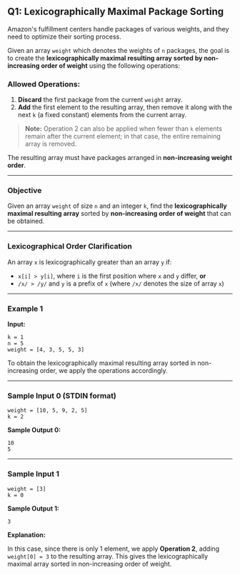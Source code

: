 ## Q1: Lexicographically Maximal Package Sorting

Amazon's fulfillment centers handle packages of various weights, and they need to optimize their sorting process.

Given an array `weight` which denotes the weights of `n` packages, the goal is to create the **lexicographically maximal resulting array sorted by non-increasing order of weight** using the following operations:

### Allowed Operations:

1. **Discard** the first package from the current `weight` array.
2. **Add** the first element to the resulting array, then remove it along with the next `k` (a fixed constant) elements from the current array.

> **Note:** Operation 2 can also be applied when fewer than `k` elements remain after the current element; in that case, the entire remaining array is removed.

The resulting array must have packages arranged in **non-increasing weight order**.

---

### Objective

Given an array `weight` of size `n` and an integer `k`, find the **lexicographically maximal resulting array** sorted by **non-increasing order of weight** that can be obtained.

---

### Lexicographical Order Clarification

An array `x` is lexicographically greater than an array `y` if:

- `x[i] > y[i]`, where `i` is the first position where `x` and `y` differ, **or**
- `/x/ > /y/` and `y` is a prefix of `x` (where `/x/` denotes the size of array `x`)

---

### Example 1

**Input:**
```
k = 1
n = 5
weight = [4, 3, 5, 5, 3]
```

To obtain the lexicographically maximal resulting array sorted in non-increasing order, we apply the operations accordingly.

---

### Sample Input 0 (STDIN format)


```
weight = [10, 5, 9, 2, 5]
k = 2 
```

**Sample Output 0:**
```
10  
5
```

---

### Sample Input 1


```
weight = [3]
k = 0 
```

**Sample Output 1:**
```
3
```

**Explanation:**

In this case, since there is only 1 element, we apply **Operation 2**, adding `weight[0] = 3` to the resulting array. This gives the lexicographically maximal array sorted in non-increasing order of weight.
